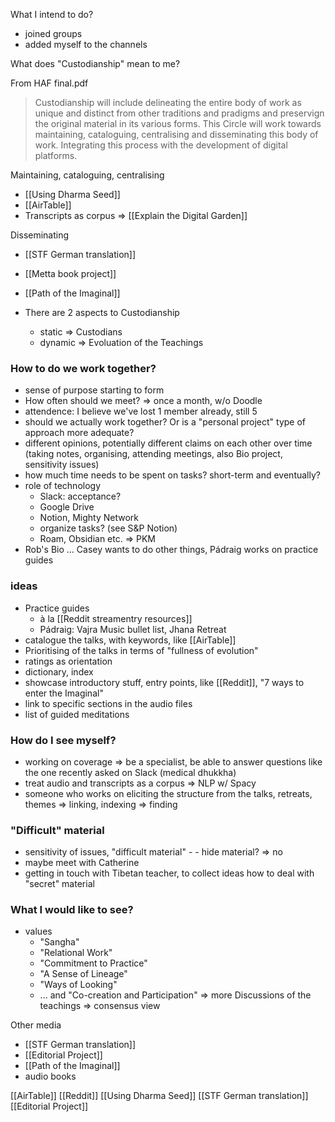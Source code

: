 What I intend to do?
- joined groups
- added myself to the channels

What does "Custodianship" mean to me?

From HAF final.pdf
> Custodianship will include delineating the entire body of work as unique and distinct from other traditions and pradigms and preservign the original material in its various forms.
> This Circle will work towards maintaining, cataloguing, centralising and disseminating this body of work. Integrating this process with the development of digital platforms.

Maintaining, cataloguing, centralising
- [[Using Dharma Seed]]
- [[AirTable]]
- Transcripts as corpus => [[Explain the Digital Garden]]

Disseminating
- [[STF German translation]]
- [[Metta book project]]
- [[Path of the Imaginal]]

- There are 2 aspects to Custodianship
	- static => Custodians
	- dynamic => Evoluation of the Teachings

### How to do we work together?
- sense of purpose starting to form
- How often should we meet? => once a month, w/o Doodle
- attendence: I believe we've lost 1 member already, still 5
- should  we actually work together? Or is a "personal project" type of approach more adequate?
- different opinions, potentially different claims on each other over time (taking notes, organising, attending meetings, also Bio project, sensitivity issues)
- how much time needs to be spent on tasks? short-term and eventually?
- role of technology
	- Slack: acceptance?
	- Google Drive
	- Notion, Mighty Network
	- organize tasks? (see S&P Notion)
	- Roam, Obsidian etc. => PKM
- Rob's Bio ... Casey wants to do other things, Pádraig works on practice guides

### ideas
- Practice guides 
	- à la [[Reddit streamentry resources]]
	- Pádraig: Vajra Music bullet list, Jhana Retreat
- catalogue the talks, with keywords, like [[AirTable]]
- Prioritising of the talks in terms of "fullness of evolution"
- ratings as orientation
- dictionary, index
- showcase introductory stuff, entry points, like [[Reddit]], "7 ways to enter the Imaginal"
- link to specific sections in the audio files
- list of guided meditations

### How do I see myself?
- working on coverage => be a specialist, be able to answer questions like the one recently asked on Slack (medical dhukkha)
- treat audio and transcripts as a corpus => NLP w/ Spacy
- someone who works on eliciting the structure from the talks, retreats, themes => linking, indexing => finding

### "Difficult" material
- sensitivity of issues, "difficult material" - - hide material? => no
- maybe meet with Catherine
- getting in touch with Tibetan teacher, to collect ideas how to deal with "secret" material

### What I would like to see?
- values
	- "Sangha"
	- "Relational Work"
	- "Commitment to Practice"
	- "A Sense of Lineage"
	- "Ways of Looking"
	- ... and "Co-creation and Participation"
=>  more Discussions of the teachings => consensus view

Other media
- [[STF German translation]]
- [[Editorial Project]]
- [[Path of the Imaginal]]
- audio books

[[AirTable]]
[[Reddit]]
[[Using Dharma Seed]]
[[STF German translation]]
[[Editorial Project]]
